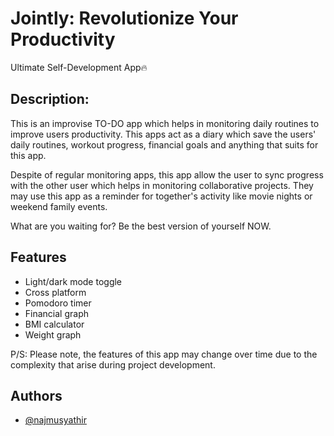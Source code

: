 # Jointly: Revolutionize Your Productivity
Ultimate Self-Development App🔥

## Description:

This is an improvise TO-DO app which helps in monitoring daily routines to improve users productivity. This apps act as a diary which save the users' daily routines, workout progress, financial goals and anything that suits for this app.

Despite of regular monitoring apps, this app allow the user to sync progress with the other user which helps in monitoring collaborative projects. They may use this app as a reminder for together's activity like movie nights or weekend family events.

What are you waiting for? Be the best version of yourself NOW.
## Features

- Light/dark mode toggle
- Cross platform
- Pomodoro timer
- Financial graph
- BMI calculator
- Weight graph

P/S: Please note, the features of this app may change over time due to the complexity that arise during project development.



## Authors

- [@najmusyathir](https://www.github.com/najmusyathir)


